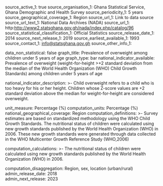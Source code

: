 source_active_1: true
source_organisation_1: Ghana Statistical Service, Ghana Demographic and Health Survey
source_periodicity_1: 5 years 
source_geographical_coverage_1: Region
source_url_1: Link to data source
source_url_text_1: National Data Archives (NADA)
source_url_1: http:http://www2.statsghana.gov.gh/nada/index.php/catalog/96
source_statistical_classification_1: Official Statistics
source_release_date_1: 2014
source_next_release_1: 2019
source_earliest_available_1: 1993
source_contact_1: info@statsghana.gov.gh
source_other_info_1:



data_non_statistical: false
graph_title: Prevalence of overweight among children under 5 years of age
graph_type: bar
national_indicator_available: Prevalence of overweight (weight-for-height >+2 standard deviation from the median of the World Health Organization (WHO) Child Growth Standards) among children under 5 years of age

national_indicator_description: >- Child overweight refers to a child who is too heavy for his or her height. Children whose Z-score values are +2 standard deviation above the median for weight-for-height are considered overweight.
   
unit_measure: Percentage (%)
computation_units: Percentage (%)
national_geographical_coverage: Region
computation_definitions: >- Survey estimates are based on standardized methodology using the WHO Child Growth Standards. The nutritional status of children were calculated using new growth standards published by the World Health Organization (WHO) in 2006. These new growth standards were generated through data collected in the WHO Multicenter Growth Reference Study (WHO,2006)
  
computation_calculations: >- The nutritional status of children were calculated using new growth standards published by the World Health Organization (WHO) in 2006.
  
computation_disaggregation: Region, sex, location (urban/rural)
admin_release_date: 2018	
admin_next_release: 2023